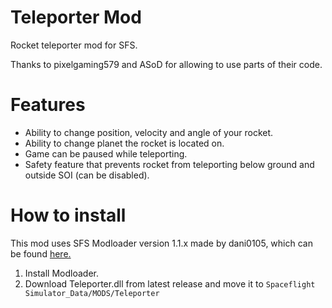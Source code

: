 # Teleporter Mod
Rocket teleporter mod for SFS.

Thanks to pixelgaming579 and ASoD for allowing to use parts of their code.
# Features
- Ability to change position, velocity and angle of your rocket.
- Ability to change planet the rocket is located on.
- Game can be paused while teleporting.
- Safety feature that prevents rocket from teleporting below ground and outside SOI (can be disabled).
# How to install
This mod uses SFS Modloader version 1.1.x made by dani0105, which can be found [here.](https://github.com/105-Code/SFS-Modloader)

1. Install Modloader.
2. Download Teleporter.dll from latest release and move it to `Spaceflight Simulator_Data/MODS/Teleporter`
